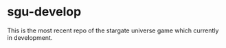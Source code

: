 # sgu-develop
This is the most recent repo of the stargate universe game which currently in development.
